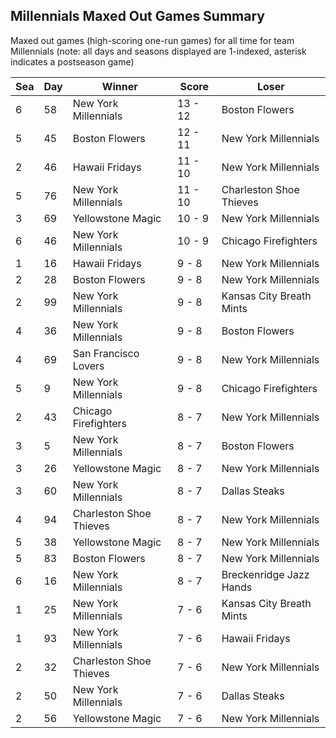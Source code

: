 ## Millennials Maxed Out Games Summary



Maxed out games (high-scoring one-run games) for all time for team Millennials (note: all days and seasons displayed are 1-indexed, asterisk indicates a postseason game)


| Sea | Day | Winner | Score | Loser | 
| ------ |------ |------ |------ |------ |
| 6 | 58 | New York Millennials | 13 - 12 | Boston Flowers | 
| 5 | 45 | Boston Flowers | 12 - 11 | New York Millennials | 
| 2 | 46 | Hawaii Fridays | 11 - 10 | New York Millennials | 
| 5 | 76 | New York Millennials | 11 - 10 | Charleston Shoe Thieves | 
| 3 | 69 | Yellowstone Magic | 10 - 9 | New York Millennials | 
| 6 | 46 | New York Millennials | 10 - 9 | Chicago Firefighters | 
| 1 | 16 | Hawaii Fridays | 9 - 8 | New York Millennials | 
| 2 | 28 | Boston Flowers | 9 - 8 | New York Millennials | 
| 2 | 99 | New York Millennials | 9 - 8 | Kansas City Breath Mints | 
| 4 | 36 | New York Millennials | 9 - 8 | Boston Flowers | 
| 4 | 69 | San Francisco Lovers | 9 - 8 | New York Millennials | 
| 5 | 9 | New York Millennials | 9 - 8 | Chicago Firefighters | 
| 2 | 43 | Chicago Firefighters | 8 - 7 | New York Millennials | 
| 3 | 5 | New York Millennials | 8 - 7 | Boston Flowers | 
| 3 | 26 | Yellowstone Magic | 8 - 7 | New York Millennials | 
| 3 | 60 | New York Millennials | 8 - 7 | Dallas Steaks | 
| 4 | 94 | Charleston Shoe Thieves | 8 - 7 | New York Millennials | 
| 5 | 38 | Yellowstone Magic | 8 - 7 | New York Millennials | 
| 5 | 83 | Boston Flowers | 8 - 7 | New York Millennials | 
| 6 | 16 | New York Millennials | 8 - 7 | Breckenridge Jazz Hands | 
| 1 | 25 | New York Millennials | 7 - 6 | Kansas City Breath Mints | 
| 1 | 93 | New York Millennials | 7 - 6 | Hawaii Fridays | 
| 2 | 32 | Charleston Shoe Thieves | 7 - 6 | New York Millennials | 
| 2 | 50 | New York Millennials | 7 - 6 | Dallas Steaks | 
| 2 | 56 | Yellowstone Magic | 7 - 6 | New York Millennials | 


